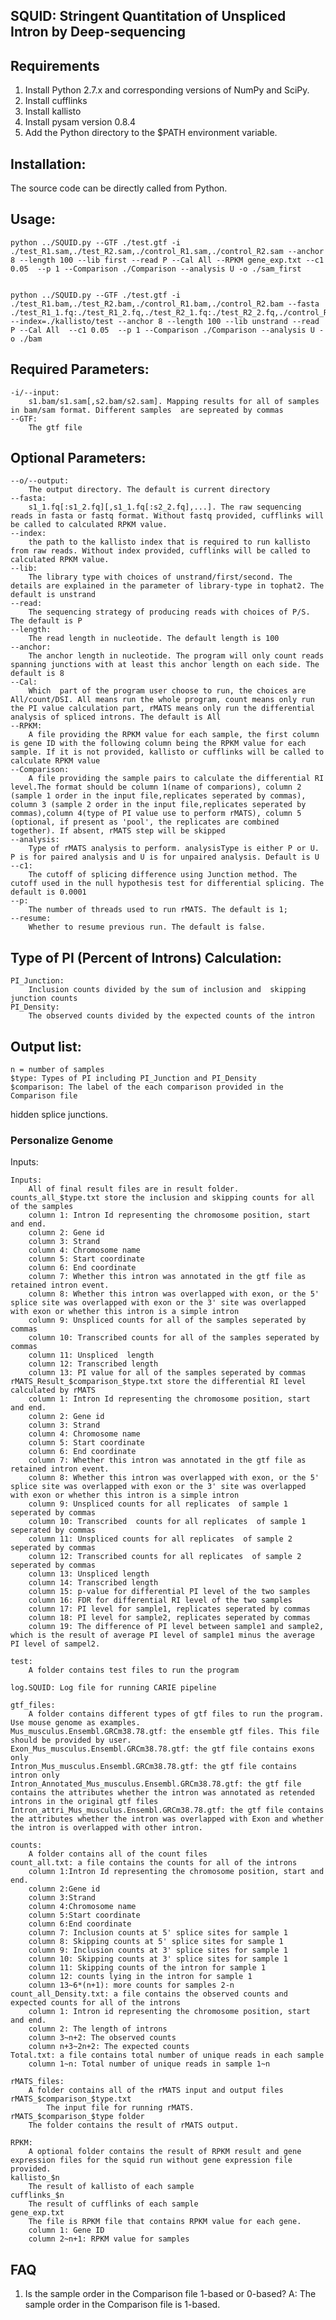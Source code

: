 ## SQUID: Stringent Quantitation of Unspliced Intron by Deep-sequencing

Requirements
------------
1. Install Python 2.7.x and corresponding versions of NumPy and
SciPy.
2. Install cufflinks
3. Install kallisto
2. Install pysam version 0.8.4
3. Add the Python directory to the $PATH environment variable.

Installation:
------------
The source code can be directly called from Python.

Usage:
--------------------------------
	python ../SQUID.py --GTF ./test.gtf -i ./test_R1.sam,./test_R2.sam,./control_R1.sam,./control_R2.sam --anchor 8 --length 100 --lib first --read P --Cal All --RPKM gene_exp.txt --c1 0.05  --p 1 --Comparison ./Comparison --analysis U -o ./sam_first


	python ../SQUID.py --GTF ./test.gtf -i ./test_R1.bam,./test_R2.bam,./control_R1.bam,./control_R2.bam --fasta ./test_R1_1.fq:./test_R1_2.fq,./test_R2_1.fq:./test_R2_2.fq,./control_R1_1.fq:./control_R1_2.fq,./control_R2_1.fq:./control_R2_2.fq --index=./kallisto/test --anchor 8 --length 100 --lib unstrand --read P --Cal All  --c1 0.05  --p 1 --Comparison ./Comparison --analysis U -o ./bam

Required Parameters:
------------
	-i/--input:
		s1.bam/s1.sam[,s2.bam/s2.sam]. Mapping results for all of samples in bam/sam format. Different samples  are sepreated by commas
	--GTF:
		The gtf file
Optional Parameters:
------------	
	--o/--output:
		The output directory. The default is current directory
	--fasta: 
		s1_1.fq[:s1_2.fq][,s1_1.fq[:s2_2.fq],...]. The raw sequencing reads in fasta or fastq format. Without fastq provided, cufflinks will be called to calculated RPKM value. 
	--index:
		the path to the kallisto index that is required to run kallisto from raw reads. Without index provided, cufflinks will be called to calculated RPKM value. 
	--lib:
		The library type with choices of unstrand/first/second. The details are explained in the parameter of library-type in tophat2. The default is unstrand
	--read: 
		The sequencing strategy of producing reads with choices of P/S. The default is P
	--length: 
		The read length in nucleotide. The default length is 100
	--anchor: 
		The anchor length in nucleotide. The program will only count reads spanning junctions with at least this anchor length on each side. The default is 8
	--Cal: 
		Which  part of the program user choose to run, the choices are All/count/DSI. All means run the whole program, count means only run the PI value calculation part, rMATS means only run the differential analysis of spliced introns. The default is All
	--RPKM: 
		A file providing the RPKM value for each sample, the first column is gene ID with the following column being the RPKM value for each sample. If it is not provided, kallisto or cufflinks will be called to calculate RPKM value
	--Comparison: 
		A file providing the sample pairs to calculate the differential RI level.The format should be column 1(name of comparions), column 2 (sample 1 order in the input file,replicates seperated by commas), column 3 (sample 2 order in the input file,replicates seperated by commas),column 4(type of PI value use to perform rMATS), column 5 (optional, if present as 'pool', the replicates are combined together). If absent, rMATS step will be skipped
	--analysis: 
		Type of rMATS analysis to perform. analysisType is either P or U. P is for paired analysis and U is for unpaired analysis. Default is U
	--c1: 
		The cutoff of splicing difference using Junction method. The cutoff used in the null hypothesis test for differential splicing. The default is 0.0001
	--p: 
		The number of threads used to run rMATS. The default is 1;
	--resume:
		Whether to resume previous run. The default is false.

Type of PI (Percent of Introns) Calculation:
------------	
	PI_Junction: 
		Inclusion counts divided by the sum of inclusion and  skipping junction counts
	PI_Density:
		The observed counts divided by the expected counts of the intron

Output list:
------------
	n = number of samples
	$type: Types of PI including PI_Junction and PI_Density
	$comparison: The label of the each comparison provided in the Comparison file
hidden splice junctions.

### Personalize Genome ###

Inputs:

	Inputs:
		All of final result files are in result folder.
	counts_all_$type.txt store the inclusion and skipping counts for all of the samples
		column 1: Intron Id representing the chromosome position, start and end.
		column 2: Gene id
		column 3: Strand
		column 4: Chromosome name
		column 5: Start coordinate
		column 6: End coordinate
		column 7: Whether this intron was annotated in the gtf file as retained intron event.
		column 8: Whether this intron was overlapped with exon, or the 5' splice site was overlapped with exon or the 3' site was overlapped with exon or whether this intron is a simple intron
		column 9: Unspliced counts for all of the samples seperated by commas
		column 10: Transcribed counts for all of the samples seperated by commas
		column 11: Unspliced  length
		column 12: Transcribed length
		column 13: PI value for all of the samples seperated by commas
	rMATS_Result_$comparison_$type.txt store the differential RI level calculated by rMATS
		column 1: Intron Id representing the chromosome position, start and end.
		column 2: Gene id
		column 3: Strand
		column 4: Chromosome name
		column 5: Start coordinate
		column 6: End coordinate
		column 7: Whether this intron was annotated in the gtf file as retained intron event.
		column 8: Whether this intron was overlapped with exon, or the 5' splice site was overlapped with exon or the 3' site was overlapped with exon or whether this intron is a simple intron
		column 9: Unspliced counts for all replicates  of sample 1 seperated by commas
		column 10: Transcribed  counts for all replicates  of sample 1 seperated by commas
		column 11: Unspliced counts for all replicates  of sample 2 seperated by commas
		column 12: Transcribed counts for all replicates  of sample 2 seperated by commas
		column 13: Unspliced length
		column 14: Transcribed length
		column 15: p-value for differential PI level of the two samples
		column 16: FDR for differential RI level of the two samples
		column 17: PI level for sample1, replicates seperated by commas
		column 18: PI level for sample2, replicates seperated by commas
		column 19: The difference of PI level between sample1 and sample2, which is the result of average PI level of sample1 minus the average PI level of sampel2.

	test:
		A folder contains test files to run the program

	log.SQUID: Log file for running CARIE pipeline

	gtf_files:
		A folder contains different types of gtf files to run the program. Use mouse genome as examples.
	Mus_musculus.Ensembl.GRCm38.78.gtf: the ensemble gtf files. This file should be provided by user. 
	Exon_Mus_musculus.Ensembl.GRCm38.78.gtf: the gtf file contains exons only
	Intron_Mus_musculus.Ensembl.GRCm38.78.gtf: the gtf file contains intron only
	Intron_Annotated_Mus_musculus.Ensembl.GRCm38.78.gtf: the gtf file contains the attributes whether the intron was annotated as retended introns in the original gtf files
	Intron_attri_Mus_musculus.Ensembl.GRCm38.78.gtf: the gtf file contains the attributes whether the intron was overlapped with Exon and whether the intron is overlapped with other intron. 

	counts:
		A folder contains all of the count files
	count_all.txt: a file contains the counts for all of the introns
		column 1:Intron Id representing the chromosome position, start and end.
		column 2:Gene id
		column 3:Strand
		column 4:Chromosome name
		column 5:Start coordinate
		column 6:End coordinate    
		column 7: Inclusion counts at 5' splice sites for sample 1
		column 8: Skipping counts at 5' splice sites for sample 1
		column 9: Inclusion counts at 3' splice sites for sample 1
		column 10: Skipping counts at 3' splice sites for sample 1
		column 11: Skipping counts of the intron for sample 1
		column 12: counts lying in the intron for sample 1
		column 13~6*(n+1): more counts for samples 2-n
	count_all_Density.txt: a file contains the observed counts and expected counts for all of the introns
		column 1: Intron id representing the chromosome position, start and end.
		column 2: The length of introns
		column 3~n+2: The observed counts
		column n+3~2n+2: The expected counts
	Total.txt: a file contains total number of unique reads in each sample
		column 1~n: Total number of unique reads in sample 1~n
		
	rMATS_files:
		A folder contains all of the rMATS input and output files
	rMATS_$comparison_$type.txt
    		The input file for running rMATS.
	rMATS_$comparison_$type folder
		The folder contains the result of rMATS output.
		
	RPKM:
		A optional folder contains the result of RPKM result and gene expression files for the squid run without gene expression file provided. 
	kallisto_$n
		The result of kallisto of each sample
	cufflinks_$n
		The result of cufflinks of each sample
	gene_exp.txt
		The file is RPKM file that contains RPKM value for each gene.
		column 1: Gene ID
		column 2~n+1: RPKM value for samples 
FAQ
------------
1. Is the sample order in the Comparison file 1-based or 0-based?
A: The sample order in the Comparison file is 1-based.

